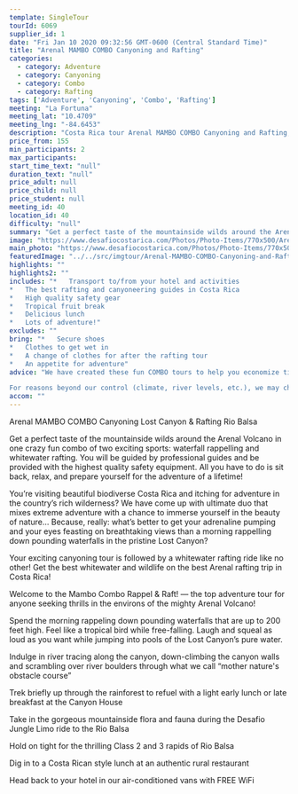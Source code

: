 ```yaml
---
template: SingleTour
tourId: 6069
supplier_id: 1
date: "Fri Jan 10 2020 09:32:56 GMT-0600 (Central Standard Time)"
title: "Arenal MAMBO COMBO Canyoning and Rafting"
categories: 
  - category: Adventure
  - category: Canyoning
  - category: Combo
  - category: Rafting
tags: ['Adventure', 'Canyoning', 'Combo', 'Rafting']
meeting: "La Fortuna"
meeting_lat: "10.4709"
meeting_lng: "-84.6453"
description: "Costa Rica tour Arenal MAMBO COMBO Canyoning and Rafting, id 6069"
price_from: 155
min_participants: 2
max_participants: 
start_time_text: "null"
duration_text: "null"
price_adult: null
price_child: null
price_student: null
meeting_id: 40
location_id: 40
difficulty: "null"
summary: "Get a perfect taste of the mountainside wilds around the Arenal Volcano in one crazy FULL DAY fun combo of two exciting sports: waterfall rappelling and whitewater rafting. Rappel down tropical waterfalls and climb your way through the magical Lost Canyon; then go rafting down one of the most beautiful rivers in the La Fortuna area."
image: "https://www.desafiocostarica.com/Photos/Photo-Items/770x500/Arenal-MAMBO-COMBO-Canyoning-and-Rafting-1507317023.jpg"
main_photo: "https://www.desafiocostarica.com/Photos/Photo-Items/770x500/Arenal-MAMBO-COMBO-Canyoning-and-Rafting-1507317023.jpg"
featuredImage: "../../src/imgtour/Arenal-MAMBO-COMBO-Canyoning-and-Rafting-1507317023.jpg"
highlights: ""
highlights2: ""
includes: "*   Transport to/from your hotel and activities
*   The best rafting and canyoneering guides in Costa Rica
*   High quality safety gear
*   Tropical fruit break
*   Delicious lunch
*   Lots of adventure!"
excludes: ""
bring: "*   Secure shoes
*   Clothes to get wet in
*   A change of clothes for after the rafting tour
*   An appetite for adventure"
advice: "We have created these fun COMBO tours to help you economize time and money on your vacation - we will coordinate your tour pick-ups and drop-offs and in some COMBOS, you may have a short break back at your hotel to take a breather before the next tour. Please keep your itinerary with you so you are aware of your COMBO logistics. Have a look at our Adventure Waiver if you have questions about our Costa Rica adventure tour policies.

For reasons beyond our control (climate, river levels, etc.), we may change to a more-suitable tour with an equal or similar adventure-appeal or offer other tour options so you don't miss out on a fun day in Costa Rica. We reserve the right to cancel a trip due to unfavorable conditions & will only run a tour according to our policies. Full refund is given if (on rare occasion) no tour is run. This adventure involves some inherent risk and physical exertion, so you must be in good physical condition! While the recommended weight limit for our canyoneering (rappelling) tour and most zip line tours is 220 lbs (100 kilos) it’s more about waist size than weight as the ropes (canyoneering) and cables (zip lines) are rated for well over 220 lbs but the maximum waist size for the harnesses used for these tours is 42 inches. So if you are a little over 220 lbs but your waist is less than 42 inches you can still do these tours."
accom: ""
---
```

Arenal MAMBO COMBO Canyoning Lost Canyon & Rafting Rio Balsa

Get a perfect taste of the mountainside wilds around the Arenal Volcano in one crazy fun combo of two exciting sports: waterfall rappelling and whitewater rafting. You will be guided by professional guides and be provided with the highest quality safety equipment. All you have to do is sit back, relax, and prepare yourself for the adventure of a lifetime!

You’re visiting beautiful biodiverse Costa Rica and itching for adventure in the country’s rich wilderness? We have come up with ultimate duo that mixes extreme adventure with a chance to immerse yourself in the beauty of nature... Because, really: what’s better to get your adrenaline pumping and your eyes feasting on breathtaking views than a morning rappelling down pounding waterfalls in the pristine Lost Canyon?

Your exciting canyoning tour is followed by a whitewater rafting ride like no other! Get the best whitewater and wildlife on the best Arenal rafting trip in Costa Rica!

Welcome to the Mambo Combo Rappel & Raft! — the top adventure tour for anyone seeking thrills in the environs of the mighty Arenal Volcano!

Spend the morning rappeling down pounding waterfalls that are up to 200 feet high. Feel like a tropical bird while free-falling. Laugh and squeal as loud as you want while jumping into pools of the Lost Canyon’s pure water.

Indulge in river tracing along the canyon, down-climbing the canyon walls and scrambling over river boulders through what we call “mother nature's obstacle course”

Trek briefly up through the rainforest to refuel with a light early lunch or late breakfast at the Canyon House

Take in the gorgeous mountainside flora and fauna during the Desafio Jungle Limo ride to the Rio Balsa

Hold on tight for the thrilling Class 2 and 3 rapids of Rio Balsa

Dig in to a Costa Rican style lunch at an authentic rural restaurant

Head back to your hotel in our air-conditioned vans with FREE WiFi